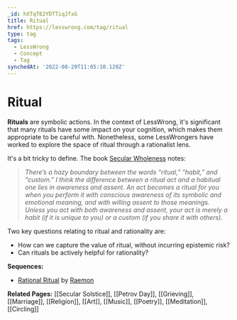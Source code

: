 ```yaml
---
_id: hXTqT62YDTTiqJfxG
title: Ritual
href: https://lesswrong.com/tag/ritual
type: tag
tags:
  - LessWrong
  - Concept
  - Tag
synchedAt: '2022-08-29T11:05:10.120Z'
---
```

# Ritual

**Rituals** are symbolic actions. In the context of LessWrong, it's significant that many rituals have some impact on your cognition, which makes them appropriate to be careful with. Nonetheless, some LessWrongers have worked to explore the space of ritual through a rationalist lens.

It's a bit tricky to define. The book [Secular Wholeness](https://www.amazon.com/Secular-Wholeness-Skeptics-Paths-Richer/dp/155369175X) notes:

> *There’s a hazy boundary between the words “ritual,” “habit,” and “custom.” I think the difference between a ritual act and a habitual one lies in awareness and assent. An act becomes a ritual for you when you perform it with conscious awareness of its symbolic and emotional meaning, and with willing assent to those meanings. Unless you act with both awareness and assent, your act is merely a habit (if it is unique to you) or a custom (if you share it with others).*

Two key questions relating to ritual and rationality are:

*   How can we capture the value of ritual, without incurring epistemic risk?
*   Can rituals be actively helpful for rationality?

**Sequences:**

*   [Rational Ritual](https://www.lesswrong.com/s/3bbvzoRA8n6ZgbiyK) by [Raemon](https://www.lesswrong.com/users/raemon)

**Related Pages:** [[Secular Solstice]], [[Petrov Day]], [[Grieving]], [[Marriage]], [[Religion]], [[Art]], [[Music]], [[Poetry]], [[Meditation]], [[Circling]]